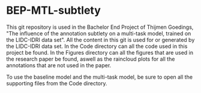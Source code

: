 # BEP-MTL-subtlety

This git repository is used in the Bachelor End Project of Thijmen Goedings, "The influence of the annotation subtlety on a multi-task model, trained on the LIDC-IDRI    data set". All the content in this git is used for or generated by the LIDC-IDRI data set. In the Code directory can all the code used in this project be found. In the Figures directory can all the figures that are used in the research paper be found, aswell as the raincloud plots for all the annotations that are not used in the paper. 

To use the baseline model and the multi-task model, be sure to open all the supporting files from the Code directory. 

